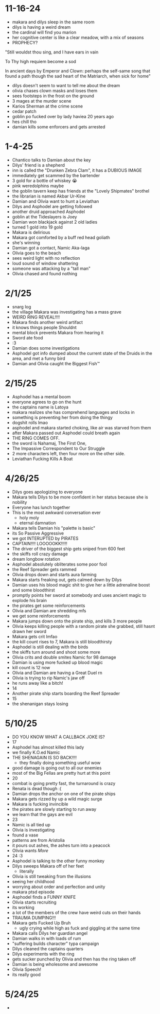 # 11-16-24
- makara and dilys sleep in the same room
- dilys is having a weird dream
- the cardinal will find you marion
- her cognitive center is like a clear meadow, with a mix of seasons 
- PROPHECY?

"Still wouldst thou sing, and I have ears in vain

To Thy high requiem become a sod 

In ancient days by Emperor and Clown: perhaps the self-same song that found a path though the sad heart of the Matriarch, when sick for home"

- dilys doesn't seem to want to tell me about the dream
- olivia chases clown masks and loses them
- sees footsteps in the frost on the ground
- 3 mages at the murder scene
- Karios Sherman at the crime scene
- cedar patch
- goblin po fucked over by lady haviea 20 years ago
- hes chill tho
- damian kills some enforcers and gets arrested 

# 1-4-25
- Chantico talks to Damian about the key
- Dilys' friend is a shepherd
- inn is called the "Drunken Zebra Clam", it has a DUBIOUS IMAGE
- immediately get scammed by the bartender
- 3 gold for a bottle of whiskey :sob:
- pink weredolphins maybe
- the goblin tavern keep has friends at the "Lovely Shipmates" brothel
- the librarian is named Akbar Ur-Kine
- Damian and Olivia want to hunt a Leviathan
- Dilys and Asphodel are getting followed
- another druid approached Asphodel
- goblin at the Tideslayers is Joey
- Damian won blackjack against 2 old ladies
- turned 1 gold into 19 gold
- Makara is delirious
- Makara got comforted by a buff red head goliath
- she's winning
- Damian got a contact, Namic Aka-laga
- Olivia goes to the beach
- sees weird light with no reflection
- loud sound of window shattering
- someone was attacking by a "tall man"
- Olivia chased and found nothing

# 2/1/25
- snarg log
- the village Makara was investigating has a mass grave
- WEIRD RING REVEAL!!!!
- Makara finds another weird artifact
- it knows things people Shouldnt
- mental block prevents Makara from hearing it
- Sword ate food
- :3
- Damian does some investigations
- Asphodel got info dumped about the current state of the Druids in the area, and met a funny bird
- Damian and Olivia caught the Biggest Fish:tm:

# 2/15/25
- Asphodel has a mental boom
- everyone agrees to go on the hunt
- the captains name is Latoya
- makara realizes she has comprehend languages and locks in
- something is preventing her from doing the thingy
- dogshit rolls lmao
- asphodel and makara started choking, like air was starved from them
- after Makara passed out Asphodel could breath again
- THE RING COMES OFF.
- the sword is Nahamaj, The First One,
- The Impassive Correspondent to Our Struggle
- 2 more characters left, then four more on the other side.
- Leviathan Fucking Kills A Boat

# 4/26/25
- Dilys goes apologizing to everyone
- Makara tells Dilys to be more confident in her status because she is nobility
- Everyone has lunch together
- This is the most awkward conversation ever
	- holy moly
	- eternal damnation
- Makara tells Damian his "palette is basic"
- its So Passive Aggressive
- we got INTERUPTED by PIRATES
- CAPTAIN!!!! LOOOOOKK!!!!!
- The driver of the biggest ship gets sniped from 600 feet
- the skiffs roll crazy damage
- dream longbow rotation
- Asphodel absolutely obliterates some poor fool
- the Reef Spreader gets rammed 
- Olivia drops down and starts aura farming
- Makara starts freaking out, gets calmed down by Dilys
- Damian uses his blood magic shit to give her a little adrenaline boost and some bloodthirst
- promptly points her sword at somebody and uses ancient magic to explode his brain
- the pirates get some reinforcements
- Olivia and Damian are shredding mfs
- we get some reinforcements
- Makara jumps down onto the pirate ship, and kills 3 more people
- Olivia keeps killing people with a random pirate she grabbed, still hasnt drawn her sword
- Makara gets crit lmfao
- the kill count rises to 7, Makara is still bloodthirsty
- Asphodel is still dealing with the birds
- the skiffs turn around and shoot some more
- Olivia crits and double smites Namic for 98 damage
- Damian is using more fucked up blood magic
- kill count is 12 now
- Olivia and Damian are having a Great Duel rn
- Olivia is trying to rip Namic's jaw off
- he runs away like a bitch!
- 14
- Another pirate ship starts boarding the Reef Spreader
- 15
- the shenanigan stays losing

# 5/10/25
- DO YOU KNOW WHAT A CALLBACK JOKE IS?
- 17
- Asphodel has almost killed this lady
- we finally K.O.ed Namic
- THE SHENAGAIN IS SO BACK!!!!
	- they finally doing something useful wow
- good damage is going out to all our enemies
- most of the Big Fellas are pretty hurt at this point
- 20
- combat is going pretty fast, the turnaround is crazy
- Renata is dead though :(
- Damian drops the anchor on one of the pirate ships
- Makara gets rizzed by up a wild magic surge
- Makara is fucking invincible
- the pirates are slowly starting to run away
- we learn that the gays are evil
- 23
- Namic is all tied up
- Olivia is investigating
- found a vase
- patterns are from Aristolia
- it pours out ashes, the ashes turn into a peacock
- Olivia wants *More*
- 24 :3
- Asphodel is talking to the other funny monkey
- Dilys sweeps Makara off of her feet
	- literally
- Olivia is still tweaking from the illusions
- seeing her childhood
- worrying about order and perfection and unity
- makara ptsd episode
- Asphodel finds a FUNNY KNIFE
- Olivia starts recruiting
- its working
- a lot of the members of the crew have weird cuts on their hands
- TRAUMA DUMPING!!!
- Makara gets Fucked Up Bruh 
	- ugly crying while high as fuck and giggling at the same time
- Makara calls Dilys her guardian angel
- Damian walks in with loads of rum
- "suffering builds character" typa campaign
- Dilys cleaned the captains quarters
- Dilys experiments with the ring
- gets sucker punched by Olivia and then has the ring taken off
- Damian is being wholesome and awesome
- Olivia Speech!
- its really good

# 5/24/25
- 